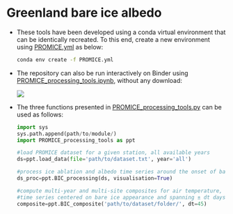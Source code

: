 # Greenland bare ice albedo

+ These tools have been developed using a conda virtual environment that can be identically recreated. To this end, 
create a new environment using [PROMICE.yml](https://github.com/AdrienWehrle/Greenland_bare_ice_albedo/blob/master/PROMICE.yml) as below:  
  ```bash
  conda env create -f PROMICE.yml
  ```

+ The repository can also be run interactively on Binder using [PROMICE_processing_tools.ipynb](https://github.com/AdrienWehrle/Greenland_bare_ice_albedo/blob/master/PROMICE_processing_tools.ipynb), without any download:

  [<img src="https://mybinder.org/badge_logo.svg">](https://mybinder.org/v2/gh/AdrienWehrle/Greenland_bare_ice_albedo/master)

 
+ The three functions presented in [PROMICE_processing_tools.py](https://github.com/AdrienWehrle/Greenland_bare_ice_albedo/blob/master/PROMICE_processing_tools.py) can be used as follows:

  ```python
  import sys
  sys.path.append(path/to/module/)
  import PROMICE_processing_tools as ppt

  #load PROMICE dataset for a given station, all available years
  ds=ppt.load_data(file='path/to/dataset.txt', year='all')

  #process ice ablation and albedo time series around the onset of bare ice conditions 
  ds_proc=ppt.BIC_processing(ds, visualisation=True)

  #compute multi-year and multi-site composites for air temperature, snow height, ice ablation and albedo 
  #time series centered on bare ice appearance and spanning ± dt days
  composite=ppt.BIC_composite('path/to/dataset/folder/', dt=45)
  ```
